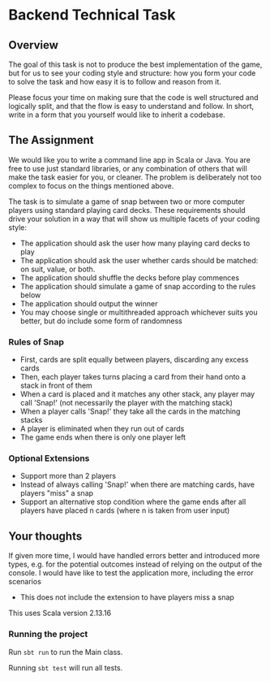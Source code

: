 # Backend Technical Task

## Overview
The goal of this task is not to produce the best implementation of the game, but for us to see your coding style
and structure: how you form your code to solve the task and how easy it is to follow and reason from it.

Please focus your time on making sure that the code is well structured and logically split, and that the flow is
easy to understand and follow. In short, write in a form that you yourself would like to inherit a
codebase.

## The Assignment

We would like you to write a command line app in Scala or Java. You are free to use just standard libraries, or
any combination of others that will make the task easier for you, or cleaner. The problem is deliberately not
too complex to focus on the things mentioned above.

The task is to simulate a game of snap between two or more computer players using standard playing card decks.
These requirements should drive your solution in a way that will show us multiple facets of your coding style:

* The application should ask the user how many playing card decks to play
* The application should ask the user whether cards should be matched: on suit, value, or both.
* The application should shuffle the decks before play commences
* The application should simulate a game of snap according to the rules below
* The application should output the winner
* You may choose single or multithreaded approach whichever suits you better, but do include some form of randomness

### Rules of Snap
* First, cards are split equally between players, discarding any excess cards
* Then, each player takes turns placing a card from their hand onto a stack in front of them
* When a card is placed and it matches any other stack, any player may call 'Snap!' (not necessarily the player with the matching stack)
* When a player calls 'Snap!' they take all the cards in the matching stacks
* A player is eliminated when they run out of cards
* The game ends when there is only one player left

### Optional Extensions
* Support more than 2 players
* Instead of always calling 'Snap!' when there are matching cards, have players "miss" a snap
* Support an alternative stop condition where the game ends after all players have placed n cards (where n is taken from user input)

## Your thoughts

If given more time, I would have handled errors better and introduced more types, e.g. for the potential outcomes instead of relying on the output of the console. 
I would have like to test the application more, including the error scenarios  

- This does not include the extension to have players miss a snap

This uses Scala version 2.13.16

### Running the project

Run `sbt run` to run the Main class.

Running `sbt test` will run all tests.
